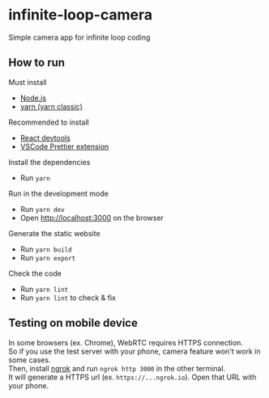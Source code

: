 # infinite-loop-camera

Simple camera app for infinite loop coding

## How to run

Must install

- [Node.js](https://nodejs.org/)
- [yarn (yarn classic)](https://classic.yarnpkg.com/en/docs/install)

Recommended to install

- [React devtools](https://chrome.google.com/webstore/detail/react-developer-tools/fmkadmapgofadopljbjfkapdkoienihi?hl=ko)
- [VSCode Prettier extension](https://marketplace.visualstudio.com/items?itemName=esbenp.prettier-vscode)

Install the dependencies

- Run `yarn`

Run in the development mode

- Run `yarn dev`
- Open <http://localhost:3000> on the browser

Generate the static website

- Run `yarn build`
- Run `yarn export`

Check the code

- Run `yarn lint`
- Run `yarn lint` to check & fix

## Testing on mobile device

In some browsers (ex. Chrome), WebRTC requires HTTPS connection.  
So if you use the test server with your phone, camera feature won't work in some cases.  
Then, install [ngrok](https://ngrok.com/) and run `ngrok http 3000` in the other terminal.  
It will generate a HTTPS url (ex. `https://...ngrok.io`). Open that URL with your phone.
